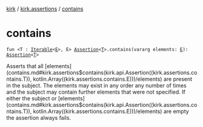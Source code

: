 [kirk](../index.md) / [kirk.assertions](index.md) / [contains](./contains.md)

# contains

`fun <T : `[`Iterable`](https://kotlinlang.org/api/latest/jvm/stdlib/kotlin.collections/-iterable/index.html)`<`[`E`](contains.md#E)`>, E> `[`Assertion`](../kirk.api/-assertion/index.md)`<`[`T`](contains.md#T)`>.contains(vararg elements: `[`E`](contains.md#E)`): `[`Assertion`](../kirk.api/-assertion/index.md)`<`[`T`](contains.md#T)`>`

Asserts that all [elements](contains.md#kirk.assertions$contains(kirk.api.Assertion((kirk.assertions.contains.T)), kotlin.Array((kirk.assertions.contains.E)))/elements) are present in the subject.
The elements may exist in any order any number of times and the subject may
contain further elements that were not specified.
If either the subject or [elements](contains.md#kirk.assertions$contains(kirk.api.Assertion((kirk.assertions.contains.T)), kotlin.Array((kirk.assertions.contains.E)))/elements) are empty the assertion always fails.

